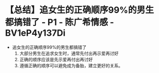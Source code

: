 # 【总结】追女生的正确顺序99%的男生都搞错了 - P1 - 陈广希情感 - BV1eP4y137Di

-   追女生的正确顺序99%的男生都搞错了
    1.  大部分男生在追求女生时，通常先付出再示爱再讨好
    2.  正确的顺序应该是先示爱再付出再讨好
    3.  遵循正确的顺序可以避免成为备胎，建立更好的关系。